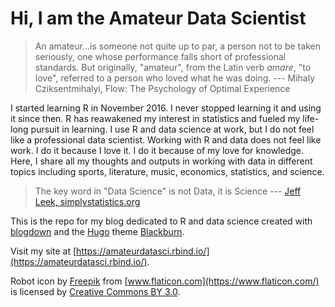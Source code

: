 
# Hi, I am the Amateur Data Scientist

> An amateur...is someone not quite up to par, a person not to be taken seriously, one whose performance falls short of professional standards. But originally, "amateur", from the Latin verb *amare*, "to love", referred to a person who loved what he was doing. 
> --- Mihaly Cziksentmihalyi, Flow: The Psychology of Optimal Experience

I started learning R in November 2016. I never stopped learning it and using it since then. R has reawakened my interest in statistics and fueled my life-long pursuit in learning. I use R and data science at work, but I do not feel like a professional data scientist. Working with R and data does not feel like work. I do it because I love it. I do it because of my love for knowledge. Here, I share all my thoughts and outputs in working with data in different topics including sports, literature, music, economics, statistics, and science.

> The key word in "Data Science" is not Data, it is Science 
> --- [Jeff Leek, simplystatistics.org](https://simplystatistics.org/2013/12/12/the-key-word-in-data-science-is-not-data-it-is-science/)

This is the repo for my blog dedicated to R and data science created with [blogdown](https://bookdown.org/yihui/blogdown/) and the [Hugo](https://gohugo.io/) theme [Blackburn](https://themes.gohugo.io/blackburn/). 

Visit my site at [https://amateurdatasci.rbind.io/](https://amateurdatasci.rbind.io/).

Robot icon by [Freepik](http://www.freepik.com) from [www.flaticon.com](https://www.flaticon.com/) is licensed by [Creative Commons BY 3.0](http://creativecommons.org/licenses/by/3.0/).
